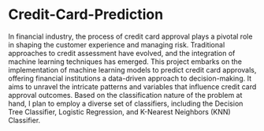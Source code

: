 # Credit-Card-Prediction


In financial industry, the process of credit card approval plays a pivotal role in shaping the customer experience and managing risk. Traditional approaches to credit assessment have evolved, and the integration of machine learning techniques has emerged. This project embarks on the  implementation of machine learning models to predict credit card approvals, offering financial institutions a data-driven approach to decision-making. It aims to unravel the intricate patterns and variables that influence credit card approval outcomes. 
Based on the classification nature of the problem at hand, I plan to employ a diverse set of classifiers, including the Decision Tree Classifier, Logistic Regression, and K-Nearest Neighbors (KNN) Classifier. 
